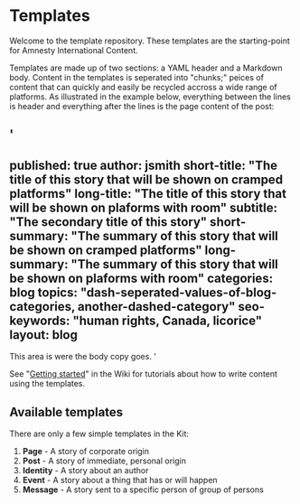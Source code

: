 Templates
===========

Welcome to the template repository. These templates are the starting-point for Amnesty International Content. 

Templates are made up of two sections: a YAML header and a Markdown body. Content in the templates is seperated into "chunks;" peices of content that can quickly and easily be recycled accross a wide range of platforms. As illustrated in the example below, everything between the lines is header and everything after the lines is the page content of the post:

'
---
published: true
author: jsmith
short-title: "The title of this story that will be shown on cramped platforms"
long-title: "The title of this story that will be shown on plaforms with room"
subtitle: "The secondary title of this story"
short-summary: "The summary of this story that will be shown on cramped platforms"
long-summary: "The summary of this story that will be shown on plaforms with room"
categories: blog
topics: "dash-seperated-values-of-blog-categories, another-dashed-category"
seo-keywords: "human rights, Canada, licorice"
layout: blog
---

This area is were the body copy goes.
'

See "[Getting started](https://github.com/AmnestyInternational/ContentKit/wiki#getting-started)" in the Wiki for tutorials about how to write content using the templates.

## Available templates

There are only a few simple templates in the Kit:

1. **Page** - A story of corporate origin
1. **Post** - A story of immediate, personal origin 
1. **Identity** - A story about an author
1. **Event** - A story about a thing that has or will happen
1. **Message** - A story sent to a specific person of group of persons

